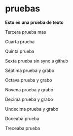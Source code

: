 # pruebas

**Esto es una prueba de texto**

Tercera prueba mas

Cuarta prueba 

Quinta prueba

Sexta prueba sin sync a github

Séptima prueba y grabo

Octava prueba y grabo

Novena prueba y grabo

Decima prueba y grabo

Undecima prueba y grabo

Doceaba prueba

Treceaba prueba
